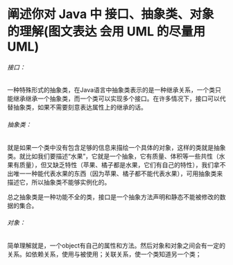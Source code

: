# 阐述你对 Java 中 接口、抽象类、对象 的理解(图文表达 会用 UML 的尽量用 UML)



###### 接口：

一种特殊形式的抽象类，在Java语言中抽象类表示的是一种继承关系，一个类只能继承继承一个抽象类，而一个类可以实现多个接口。在许多情况下，接口可以代替抽象类，如果不需要刻意表达属性上的继承的话。



###### 抽象类：

就是如果一个类中没有包含足够的信息来描绘一个具体的对象，这样的类就是抽象类。就比如我们要描述“水果”，它就是一个抽象，它有质量、体积等一些共性（水果有质量），但又缺乏特性（苹果、橘子都是水果，它们有自己的特性），我们拿不出唯一一种能代表水果的东西（因为苹果、橘子都不能代表水果），可用抽象类来描述它，所以抽象类不能够实例化的。



总之抽象类是一种功能不全的类，接口是一个抽象方法声明和静态不能被修改的数据的集合。



###### 对象：

简单理解就是，一个object有自己的属性和方法。然后对象和对象之间会有一定的关系。如依赖关系，使用与被使用；关联关系，使一个类知道另一个类；




